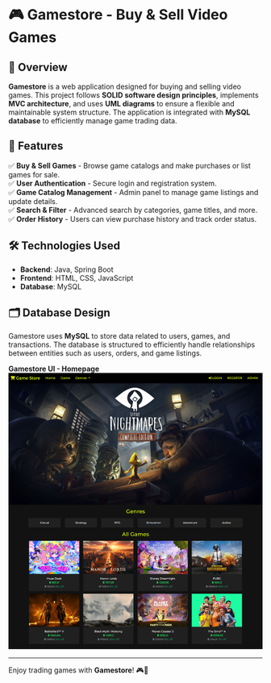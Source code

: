 # 🎮 Gamestore - Buy & Sell Video Games

## 📝 Overview
**Gamestore** is a web application designed for buying and selling video games. This project follows **SOLID software design principles**, implements **MVC architecture**, and uses **UML diagrams** to ensure a flexible and maintainable system structure. The application is integrated with **MySQL database** to efficiently manage game trading data.

## 🚀 Features
✅ **Buy & Sell Games** - Browse game catalogs and make purchases or list games for sale.  
✅ **User Authentication** - Secure login and registration system.  
✅ **Game Catalog Management** - Admin panel to manage game listings and update details.  
✅ **Search & Filter** - Advanced search by categories, game titles, and more.  
✅ **Order History** - Users can view purchase history and track order status.  

## 🛠️ Technologies Used
- **Backend**: Java, Spring Boot  
- **Frontend**: HTML, CSS, JavaScript  
- **Database**: MySQL  

## 🗂️ Database Design
Gamestore uses **MySQL** to store data related to users, games, and transactions. The database is structured to efficiently handle relationships between entities such as users, orders, and game listings.



**Gamestore UI - Homepage**
![Gamestore UI - Homepage](https://github.com/iamnotbibia/Game-Store-Website/blob/main/assets/home_game.png?raw=true)

---
Enjoy trading games with **Gamestore**! 🎮🚀